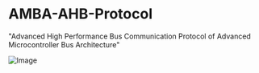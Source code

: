 # AMBA-AHB-Protocol
"Advanced High Performance Bus Communication Protocol of Advanced Microcontroller Bus Architecture"

![Image](https://github.com/user-attachments/assets/f9e4daf5-f0c0-49ff-87f9-82d298f89664)
